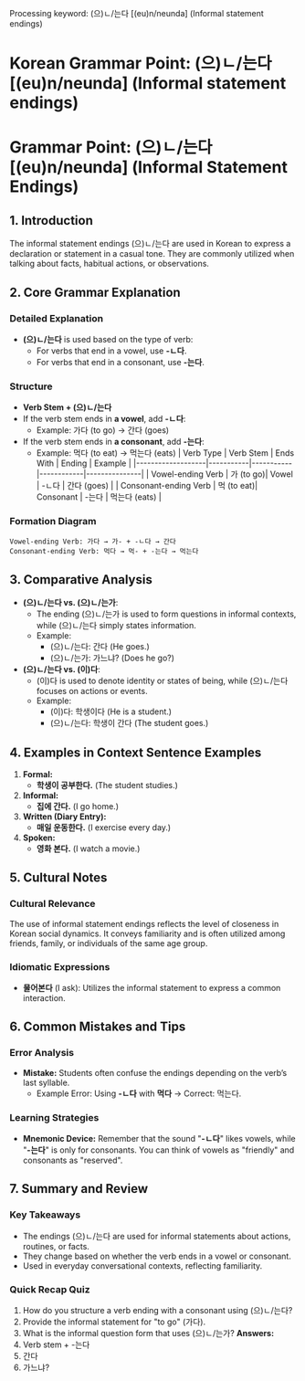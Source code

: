 Processing keyword: (으)ㄴ/는다 [(eu)n/neunda] (Informal statement endings)
# Korean Grammar Point: (으)ㄴ/는다 [(eu)n/neunda] (Informal statement endings)
# Grammar Point: (으)ㄴ/는다 [(eu)n/neunda] (Informal Statement Endings)
## 1. Introduction
The informal statement endings (으)ㄴ/는다 are used in Korean to express a declaration or statement in a casual tone. They are commonly utilized when talking about facts, habitual actions, or observations.
## 2. Core Grammar Explanation
### Detailed Explanation
- **(으)ㄴ/는다** is used based on the type of verb:
  - For verbs that end in a vowel, use **-ㄴ다**.
  - For verbs that end in a consonant, use **-는다**.
### Structure
- **Verb Stem + (으)ㄴ/는다**
- If the verb stem ends in **a vowel**, add **-ㄴ다**:
  - Example: 가다 (to go) → 간다 (goes)
- If the verb stem ends in **a consonant**, add **-는다**:
  - Example: 먹다 (to eat) → 먹는다 (eats)
| Verb Type         | Verb Stem | Ends With | Ending     | Example       |
|-------------------|-----------|-----------|------------|---------------|
| Vowel-ending Verb | 가 (to go)| Vowel     | -ㄴ다       | 간다 (goes)   |
| Consonant-ending Verb | 먹 (to eat)| Consonant | -는다       | 먹는다 (eats) |
### Formation Diagram
```
Vowel-ending Verb: 가다 → 가- + -ㄴ다 → 간다
Consonant-ending Verb: 먹다 → 먹- + -는다 → 먹는다
```
## 3. Comparative Analysis
- **(으)ㄴ/는다 vs. (으)ㄴ/는가**: 
  - The ending (으)ㄴ/는가 is used to form questions in informal contexts, while (으)ㄴ/는다 simply states information.
  - Example: 
    - (으)ㄴ/는다: 간다 (He goes.)
    - (으)ㄴ/는가: 가느냐? (Does he go?)
- **(으)ㄴ/는다 vs. (이)다**:
  - (이)다 is used to denote identity or states of being, while (으)ㄴ/는다 focuses on actions or events.
  - Example: 
    - (이)다: 학생이다 (He is a student.)
    - (으)ㄴ/는다: 학생이 간다 (The student goes.)
## 4. Examples in Context Sentence Examples
1. **Formal:** 
   - **학생이 공부한다.** (The student studies.)
2. **Informal:** 
   - **집에 간다.** (I go home.)
3. **Written (Diary Entry):** 
   - **매일 운동한다.** (I exercise every day.)
4. **Spoken:** 
   - **영화 본다.** (I watch a movie.)
## 5. Cultural Notes
### Cultural Relevance
The use of informal statement endings reflects the level of closeness in Korean social dynamics. It conveys familiarity and is often utilized among friends, family, or individuals of the same age group.
### Idiomatic Expressions
- **물어본다** (I ask): Utilizes the informal statement to express a common interaction.
## 6. Common Mistakes and Tips
### Error Analysis
- **Mistake:** Students often confuse the endings depending on the verb’s last syllable. 
  - Example Error: Using **-ㄴ다** with **먹다** → Correct: 먹는다.
### Learning Strategies
- **Mnemonic Device:** Remember that the sound "**-ㄴ다**" likes vowels, while "**-는다**" is only for consonants. You can think of vowels as "friendly" and consonants as "reserved".
## 7. Summary and Review
### Key Takeaways
- The endings (으)ㄴ/는다 are used for informal statements about actions, routines, or facts.
- They change based on whether the verb ends in a vowel or consonant.
- Used in everyday conversational contexts, reflecting familiarity.
### Quick Recap Quiz
1. How do you structure a verb ending with a consonant using (으)ㄴ/는다?
2. Provide the informal statement for "to go" (가다).
3. What is the informal question form that uses (으)ㄴ/는가?
**Answers:** 
1. Verb stem + -는다
2. 간다 
3. 가느냐?
